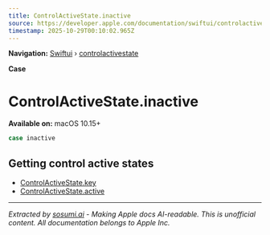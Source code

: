 ```yaml
---
title: ControlActiveState.inactive
source: https://developer.apple.com/documentation/swiftui/controlactivestate/inactive
timestamp: 2025-10-29T00:10:02.965Z
---
```


**Navigation:** [Swiftui](/documentation/swiftui) › [controlactivestate](/documentation/swiftui/controlactivestate)

**Case**

# ControlActiveState.inactive

**Available on:** macOS 10.15+

```swift
case inactive
```

## Getting control active states

- [ControlActiveState.key](/documentation/swiftui/controlactivestate/key)
- [ControlActiveState.active](/documentation/swiftui/controlactivestate/active)

---

*Extracted by [sosumi.ai](https://sosumi.ai) - Making Apple docs AI-readable.*
*This is unofficial content. All documentation belongs to Apple Inc.*
